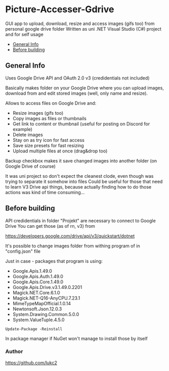 # Picture-Accesser-Gdrive

GUI app to upload, download, resize and access images (gifs too) from personal google drive folder 
Written as uni .NET Visual Studio (C#) project and for self usage

* [General Info](#General-Info)
* [Before building](#Before)

## General Info

Uses Google Drive API and OAuth 2.0 v3 (credidentials not included) 

Basically makes folder on your Google Drive where you can upload images, download from and edit stored images (well, only name and resize).

Allows to access files on Google Drive and: 
 - Resize images (gifs too)
 - Copy images as files or thumbnails 
 - Get link to content or thumbnail (useful for posting on Discord for example)
 - Delete images
 - Stay on as try icon for fast access
 - Save size presets for fast resizing
 - Upload multiple files at once (drag&drop too)
 
Backup checkbox makes it save changed images into another folder (on Google Drive of course)

It was uni project so don't expect the cleanest clode, even though was trying to separate it somehow into files
Could be useful for those that need to learn V3 Drive api things, because actually finding how to do those actions was kind of time consuming...

## Before building
API credidentials in folder "Projekt" are necessary to connect to Google Drive
You can get those (as of rn, v3) from 

https://developers.google.com/drive/api/v3/quickstart/dotnet

It's possible to change images folder from withing program of in "config.json" file

Just in case - packages that program is using:
 - Google.Apis.1.49.0
 - Google.Apis.Auth.1.49.0
 - Google.Apis.Core.1.49.0
 - Google.Apis.Drive.v3.1.49.0.2201
 - Magick.NET.Core.6.1.0
 - Magick.NET-Q16-AnyCPU.7.23.1
 - MimeTypeMapOfficial.1.0.14
 - Newtonsoft.Json.12.0.3
 - System.Drawing.Common.5.0.0
 - System.ValueTuple.4.5.0
 
```
Update-Package -Reinstall
```
In package manager if NuGet won't manage to install those by itself

### Author
https://github.com/lukc2
